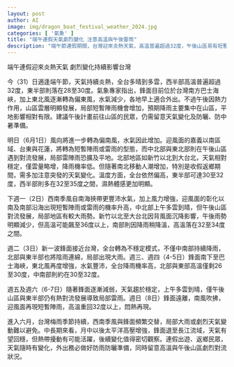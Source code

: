 ```yaml
---
layout: post
author: AI
image: img/dragon_boat_festival_weather_2024.jpg
categories: [ '氣象' ]
title: "端午連假天氣劇烈變化 注意高溫與午後雷雨"
description: "端午節連假期間，台灣迎來炎熱天氣，高溫普遍超過32度，午後山區易有短暫雷雨。6月初鋒面、季風交替，天氣在穩定與劇烈變動間反覆，局部地區有大雨或高溫，建議民眾出行關注最新天氣，並做好防曬防雨準備。"
---
```

端午連假迎來炎熱天氣 劇烈變化持續影響台灣

今（31）日適逢端午節，天氣持續炎熱，全台多晴到多雲，西半部高溫普遍超過32度，東半部則落在28至30度。氣象專家指出，鋒面目前位於台灣南方巴士海峽，加上東北風逐漸轉為偏東風，水氣減少，各地早上適合外出。不過午後因熱力作用，山區雲層明顯發展，局部短暫陣雨機會增加，預期降雨主要集中在山區，平地影響相對有限。建議午後計畫前往山區的民眾，仍需留意天氣變化及防曬、防中暑準備。

明日（6月1日）風向將進一步轉為偏南風，水氣因此增加。迎風面的嘉義以南區域、台東與花蓮，將轉為短暫陣雨或雷雨的型態，而中北部與東北部則在午後山區遇到對流發展，局部雷陣雨恐擴及平地。北部地區如新竹以北到大台北，天氣相對穩定，僅雲量略增，降雨機率低。但隨著南北移動人潮增加，特別是收假返鄉期間，需多加注意突發的天氣變化。溫度方面，全台依然偏高，東半部可達30至32度，西半部則多在32至35度之間，濕熱體感更加明顯。

下週一（2日）西南季風自南海挾帶更豐沛水氣，加上風力增強，迎風面的彰化以南及南部沿海出現短暫陣雨或雷雨的機率升高，中北部上午多雲到晴，但午後山區對流發展，局部地區有較大雨勢。新竹以北至大台北因背風面沉降影響，午後雨勢明顯減少，但高溫可能飆至36度以上，南部則因降雨稍降溫，高溫落在32至34度之間。

週二（3日）新一波鋒面接近台灣，全台轉為不穩定模式，不僅中南部持續降雨，北部與東半部也將陰雨連綿，局部出現大雨。週三、週四（4-5日）鋒面南下至巴士海峽，東北風再度增強，水氣豐沛，全台降雨機率高，北部與東部高溫僅剩26至30度，中南部則約在30至32度。

週五及週六（6-7日）隨著鋒面逐漸減弱，天氣趨於穩定，上午多雲到晴，僅午後山區與東半部仍有熱對流發展導致局部雷雨。週日（8日）鋒面遠離，南風吹拂，迎風面再現短暫陣雨，高溫重回32度以上，悶熱再現。

進入六月，台灣梅雨季節持續，西南季風與鋒面頻繁交替，局部大雨或劇烈天氣變動難以避免。中長期來看，月中以後太平洋高壓增強，鋒面退至長江流域，天氣有望回穩，但熱帶擾動有可能活躍，後續變化值得密切觀察。連假出遊、返鄉民眾，天氣隨時有變化，外出務必做好防雨防曬準備，同時留意高溫與午後山區劇烈對流狀況。